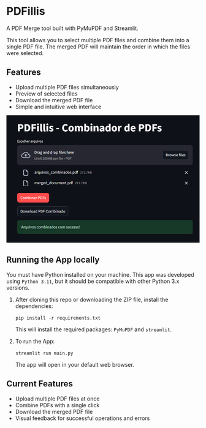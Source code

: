 # PDFillis

A PDF Merge tool built with PyMuPDF and Streamlit.

This tool allows you to select multiple PDF files and combine them into a single PDF file. The merged PDF will maintain the order in which the files were selected.

## Features
- Upload multiple PDF files simultaneously
- Preview of selected files
- Download the merged PDF file
- Simple and intuitive web interface

![PDFillis - Web Interface](images/pdfillis.png)

## Running the App locally

You must have Python installed on your machine. This app was developed using `Python 3.11`, but it should be compatible with other Python 3.x versions.

1. After cloning this repo or downloading the ZIP file, install the dependencies:
    ```shell
    pip install -r requirements.txt
    ```
    This will install the required packages: `PyMuPDF` and `streamlit`.

2. To run the App:
    ```shell
    streamlit run main.py
    ```
    The app will open in your default web browser.

## Current Features
- Upload multiple PDF files at once
- Combine PDFs with a single click
- Download the merged PDF file
- Visual feedback for successful operations and errors
